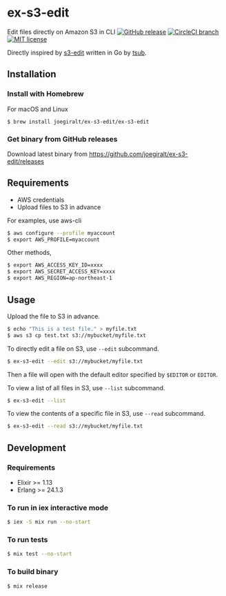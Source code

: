 # ex-s3-edit
Edit files directly on Amazon S3 in CLI
[![GitHub release](https://img.shields.io/github/release/joegiralt/ex-s3-edit.svg?style=flat-square)](https://github.com/joegiralt/ex-s3-edit/releases)
[![CircleCI branch](https://img.shields.io/circleci/project/github/joegiralt/ex-s3-edit/main.svg?style=flat-square)](https://circleci.com/gh/joegiralt/ex-s3-edit/tree/main)
[![MIT license](https://img.shields.io/github/license/joegiralt/ex-s3-edit.svg?style=flat-square)](https://github.com/joegiralt/ex-s3-edit/blob/main/LICENSE)

Directly inspired by [s3-edit](https://github.com/tsub/s3-edit) written in Go by [tsub](https://github.com/tsub).

## Installation

### Install with Homebrew

For macOS and Linux

```
$ brew install joegiralt/ex-s3-edit/ex-s3-edit
```

### Get binary from GitHub releases

Download latest binary from https://github.com/joegiralt/ex-s3-edit/releases

## Requirements

* AWS credentials
* Upload files to S3 in advance

For examples, use aws-cli

```bash
$ aws configure --profile myaccount
$ export AWS_PROFILE=myaccount
```

Other methods,

```bash
$ export AWS_ACCESS_KEY_ID=xxxx
$ export AWS_SECRET_ACCESS_KEY=xxxx
$ export AWS_REGION=ap-northeast-1
```

## Usage

Upload the file to S3 in advance.

```bash
$ echo "This is a test file." > myfile.txt
$ aws s3 cp test.txt s3://mybucket/myfile.txt
```

To directly edit a file on S3, use `--edit` subcommand.

```bash
$ ex-s3-edit --edit s3://mybucket/myfile.txt
```
Then a file will open with the default editor specified by `$EDITOR` or `EDITOR`.

To view a list of all files in S3, use `--list` subcommand.

```bash
$ ex-s3-edit --list
```

To view the contents of a specific file in S3, use `--read` subcommand.

```bash
$ ex-s3-edit --read s3://mybucket/myfile.txt
```

## Development

### Requirements

* Elixir >= 1.13
* Erlang >= 24.1.3
### To run in iex interactive mode
```bash
$ iex -S mix run --no-start
```
### To run tests
```bash
$ mix test --no-start
```
### To build binary
```bash
$ mix release
```